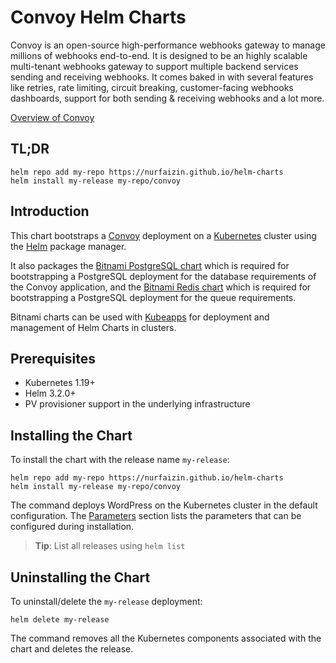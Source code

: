 # Convoy Helm Charts

Convoy is an open-source high-performance webhooks gateway to manage millions of webhooks end-to-end. It is designed to be an highly scalable multi-tenant webhooks gateway to support multiple backend services sending and receiving webhooks. It comes baked in with several features like retries, rate limiting, circuit breaking, customer-facing webhooks dashboards, support for both sending & receiving webhooks and a lot more.

[Overview of Convoy](https://getconvoy.io/docs/introduction)



## TL;DR

```console
helm repo add my-repo https://nurfaizin.github.io/helm-charts
helm install my-release my-repo/convoy
```

## Introduction

This chart bootstraps a [Convoy](https://github.com/frain-dev/convoy) deployment on a [Kubernetes](https://kubernetes.io) cluster using the [Helm](https://helm.sh) package manager.

It also packages the [Bitnami PostgreSQL chart](https://github.com/bitnami/charts/tree/main/bitnami/postgresql) which is required for bootstrapping a PostgreSQL deployment for the database requirements of the Convoy application, and the [Bitnami Redis chart](https://github.com/bitnami/charts/tree/main/bitnami/redis) which is required for bootstrapping a PostgreSQL deployment for the queue requirements.

Bitnami charts can be used with [Kubeapps](https://kubeapps.dev/) for deployment and management of Helm Charts in clusters.

## Prerequisites

- Kubernetes 1.19+
- Helm 3.2.0+
- PV provisioner support in the underlying infrastructure

## Installing the Chart

To install the chart with the release name `my-release`:

```console
helm repo add my-repo https://nurfaizin.github.io/helm-charts
helm install my-release my-repo/convoy
```

The command deploys WordPress on the Kubernetes cluster in the default configuration. The [Parameters](#parameters) section lists the parameters that can be configured during installation.

> **Tip**: List all releases using `helm list`

## Uninstalling the Chart

To uninstall/delete the `my-release` deployment:

```console
helm delete my-release
```

The command removes all the Kubernetes components associated with the chart and deletes the release.
